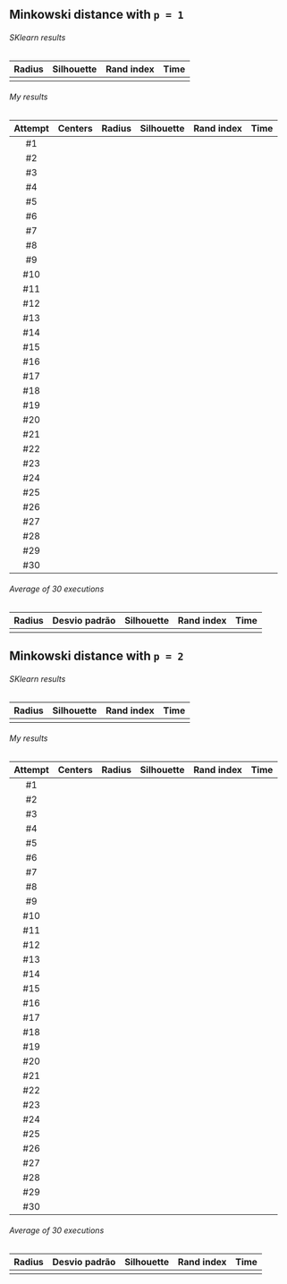 ## Minkowski distance with `p = 1`

###### SKlearn results

| Radius | Silhouette | Rand index | Time |
| :----: | :--------: | :--------: | ---- |
|        |            |            |      |

###### My results

| Attempt | Centers | Radius | Silhouette | Rand index | Time |
| :-----: | :-----: | :----: | ---------- | ---------- | ---- |
|   #1    |         |        |            |            |      |
|   #2    |         |        |            |            |      |
|   #3    |         |        |            |            |      |
|   #4    |         |        |            |            |      |
|   #5    |         |        |            |            |      |
|   #6    |         |        |            |            |      |
|   #7    |         |        |            |            |      |
|   #8    |         |        |            |            |      |
|   #9    |         |        |            |            |      |
|   #10   |         |        |            |            |      |
|   #11   |         |        |            |            |      |
|   #12   |         |        |            |            |      |
|   #13   |         |        |            |            |      |
|   #14   |         |        |            |            |      |
|   #15   |         |        |            |            |      |
|   #16   |         |        |            |            |      |
|   #17   |         |        |            |            |      |
|   #18   |         |        |            |            |      |
|   #19   |         |        |            |            |      |
|   #20   |         |        |            |            |      |
|   #21   |         |        |            |            |      |
|   #22   |         |        |            |            |      |
|   #23   |         |        |            |            |      |
|   #24   |         |        |            |            |      |
|   #25   |         |        |            |            |      |
|   #26   |         |        |            |            |      |
|   #27   |         |        |            |            |      |
|   #28   |         |        |            |            |      |
|   #29   |         |        |            |            |      |
|   #30   |         |        |            |            |      |

###### Average of 30 executions

| Radius | Desvio padrão | Silhouette | Rand index | Time |
| :----: | ------------- | ---------- | ---------- | ---- |
|        |               |            |            |      |

## Minkowski distance with `p = 2`

###### SKlearn results

| Radius | Silhouette | Rand index | Time |
| :----: | :--------: | :--------: | ---- |
|        |            |            |      |

###### My results

| Attempt | Centers | Radius | Silhouette | Rand index | Time |
| :-----: | :-----: | :----: | ---------- | ---------- | ---- |
|   #1    |         |        |            |            |      |
|   #2    |         |        |            |            |      |
|   #3    |         |        |            |            |      |
|   #4    |         |        |            |            |      |
|   #5    |         |        |            |            |      |
|   #6    |         |        |            |            |      |
|   #7    |         |        |            |            |      |
|   #8    |         |        |            |            |      |
|   #9    |         |        |            |            |      |
|   #10   |         |        |            |            |      |
|   #11   |         |        |            |            |      |
|   #12   |         |        |            |            |      |
|   #13   |         |        |            |            |      |
|   #14   |         |        |            |            |      |
|   #15   |         |        |            |            |      |
|   #16   |         |        |            |            |      |
|   #17   |         |        |            |            |      |
|   #18   |         |        |            |            |      |
|   #19   |         |        |            |            |      |
|   #20   |         |        |            |            |      |
|   #21   |         |        |            |            |      |
|   #22   |         |        |            |            |      |
|   #23   |         |        |            |            |      |
|   #24   |         |        |            |            |      |
|   #25   |         |        |            |            |      |
|   #26   |         |        |            |            |      |
|   #27   |         |        |            |            |      |
|   #28   |         |        |            |            |      |
|   #29   |         |        |            |            |      |
|   #30   |         |        |            |            |      |

###### Average of 30 executions

| Radius | Desvio padrão | Silhouette | Rand index | Time |
| :----: | ------------- | ---------- | ---------- | ---- |
|        |               |            |            |      |
